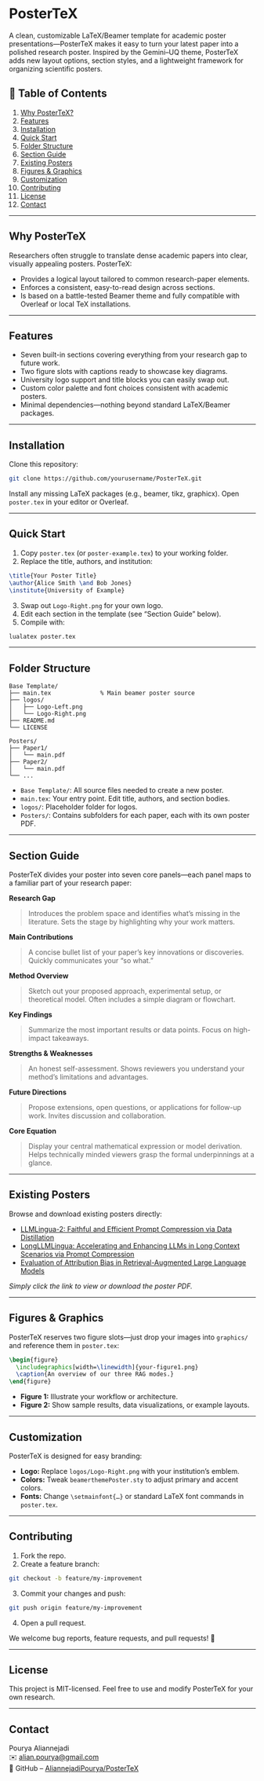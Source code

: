 
# PosterTeX

A clean, customizable LaTeX/Beamer template for academic poster presentations—PosterTeX makes it easy to turn your latest paper into a polished research poster. Inspired by the Gemini–UQ theme, PosterTeX adds new layout options, section styles, and a lightweight framework for organizing scientific posters.

## 📖 **Table of Contents**

1. [Why PosterTeX?](#why-postertex)
2. [Features](#features)
3. [Installation](#installation)
4. [Quick Start](#quick-start)
5. [Folder Structure](#folder-structure)
6. [Section Guide](#section-guide)
7. [Existing Posters](#existing-posters)
8. [Figures & Graphics](#figures--graphics)
9. [Customization](#customization)
10. [Contributing](#contributing)
11. [License](#license)
12. [Contact](#contact)

---

##  **Why PosterTeX**

Researchers often struggle to translate dense academic papers into clear, visually appealing posters. PosterTeX:

- Provides a logical layout tailored to common research-paper elements.
- Enforces a consistent, easy-to-read design across sections.
- Is based on a battle-tested Beamer theme and fully compatible with Overleaf or local TeX installations.

---

##  **Features**

- Seven built-in sections covering everything from your research gap to future work.
- Two figure slots with captions ready to showcase key diagrams.
- University logo support and title blocks you can easily swap out.
- Custom color palette and font choices consistent with academic posters.
- Minimal dependencies—nothing beyond standard LaTeX/Beamer packages.

---

## **Installation**

Clone this repository:

```bash
git clone https://github.com/yourusername/PosterTeX.git
```

Install any missing LaTeX packages (e.g., beamer, tikz, graphicx).
Open `poster.tex` in your editor or Overleaf.

---

##  **Quick Start**

1. Copy `poster.tex` (or `poster-example.tex`) to your working folder.
2. Replace the title, authors, and institution:

```latex
\title{Your Poster Title}
\author{Alice Smith \and Bob Jones}
\institute{University of Example}
```

3. Swap out `Logo-Right.png` for your own logo.
4. Edit each section in the template (see “Section Guide” below).
5. Compile with:

```bash
lualatex poster.tex
```

---

## **Folder Structure**

```
Base Template/
├── main.tex              % Main beamer poster source
├── logos/
│   ├── Logo-Left.png
│   └── Logo-Right.png
├── README.md
└── LICENSE

Posters/
├── Paper1/
│   └── main.pdf
├── Paper2/
│   └── main.pdf
└── ...
```
-   `Base Template/`: All source files needed to create a new poster. 
- `main.tex`: Your entry point. Edit title, authors, and section bodies.
- `logos/`: Placeholder folder for logos.
-   `Posters/`: Contains subfolders for each paper, each with its own poster PDF.
---

## **Section Guide**

PosterTeX divides your poster into seven core panels—each panel maps to a familiar part of your research paper:

**Research Gap**
> Introduces the problem space and identifies what’s missing in the literature. Sets the stage by highlighting why your work matters.

**Main Contributions**
> A concise bullet list of your paper’s key innovations or discoveries. Quickly communicates your “so what.”

**Method Overview**
> Sketch out your proposed approach, experimental setup, or theoretical model. Often includes a simple diagram or flowchart.

**Key Findings**
> Summarize the most important results or data points. Focus on high-impact takeaways.

**Strengths & Weaknesses**
> An honest self-assessment. Shows reviewers you understand your method’s limitations and advantages.

**Future Directions**
> Propose extensions, open questions, or applications for follow-up work. Invites discussion and collaboration.

**Core Equation**
> Display your central mathematical expression or model derivation. Helps technically minded viewers grasp the formal underpinnings at a glance.

---
## **Existing Posters**

Browse and download existing posters directly:

- [LLMLingua-2: Faithful and Efficient Prompt Compression via Data Distillation](https://github.com/AliannejadiPourya/PosterTex/blob/main/Posters/LLMLingua-2%3A%20Faithful%20and%20Efficient%20Prompt%20Compression%20via%20Data%20Distillation/main.pdf)
- [LongLLMLingua: Accelerating and Enhancing LLMs in Long Context
Scenarios via Prompt Compression](https://github.com/AliannejadiPourya/PosterTex/blob/main/Posters/LongLLMLingua%3A%20Accelerating%20and%20Enhancing%20LLMs%20in%20Long%20Context%20Scenarios%20via%20Prompt%20Compression/main.pdf)
- [Evaluation of Attribution Bias in Retrieval-Augmented
Large Language Models](https://github.com/AliannejadiPourya/PosterTex/blob/main/Posters/Evaluation%20of%20Attribution%20Bias%20in%20Retrieval-Augmented%20Large%20Language%20Models/main.pdf)

*Simply click the link to view or download the poster PDF.*

---

## **Figures & Graphics**

PosterTeX reserves two figure slots—just drop your images into `graphics/` and reference them in `poster.tex`:

```latex
\begin{figure}
  \includegraphics[width=\linewidth]{your-figure1.png}
  \caption{An overview of our three RAG modes.}
\end{figure}
```

- **Figure 1:** Illustrate your workflow or architecture.
- **Figure 2:** Show sample results, data visualizations, or example layouts.

---

## **Customization**

PosterTeX is designed for easy branding:

- **Logo:** Replace `logos/Logo-Right.png` with your institution’s emblem.
- **Colors:** Tweak `beamerthemePoster.sty` to adjust primary and accent colors.
- **Fonts:** Change `\setmainfont{…}` or standard LaTeX font commands in `poster.tex`.

---

## **Contributing**

1. Fork the repo.
2. Create a feature branch:  
```bash
git checkout -b feature/my-improvement
```
3. Commit your changes and push:  
```bash
git push origin feature/my-improvement
```
4. Open a pull request.

We welcome bug reports, feature requests, and pull requests! 🚀

---

## **License**

This project is MIT-licensed. Feel free to use and modify PosterTeX for your own research.

---

## **Contact**

Pourya Aliannejadi  
✉️ alian.pourya@gmail.com  
📂 GitHub – [AliannejadiPourya/PosterTeX](https://github.com/AliannejadiPourya/PosterTeX)

